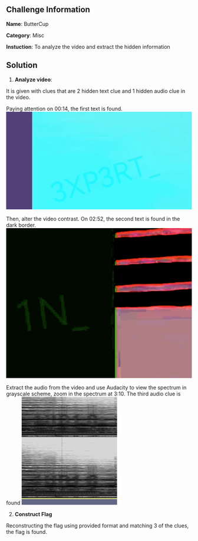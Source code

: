 ## Challenge Information
**Name**: ButterCup

**Category**: Misc

**Instuction**: To analyze the video and extract the hidden information

## Solution
1. **Analyze video**:

It is given with clues that are 2 hidden text clue and 1 hidden audio clue in the video.

Paying attention on 00:14, the first text is found.
    ![Alt text](image.png)

Then, alter the video contrast. On 02:52, the second text is found in the dark border.
    ![Alt text](image-1.png)


Extract the audio from the video and use Audacity to view the spectrum in grayscale scheme, zoom in the spectrum at 3:10. The third audio clue is found
    ![Alt text](image-2.png)

2. **Construct Flag**

Reconstructing the flag using provided format and matching 3 of the clues, the flag is found.